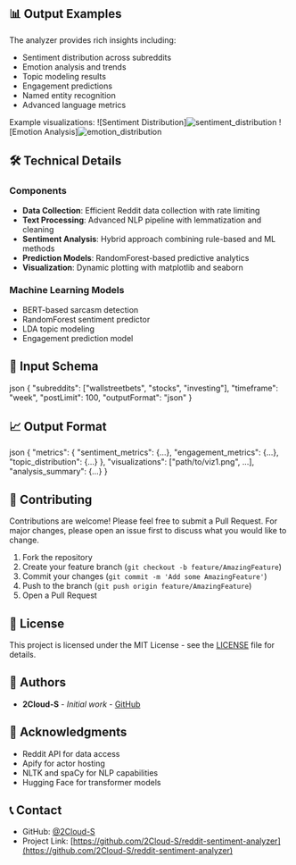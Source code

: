 ## 📊 Output Examples

The analyzer provides rich insights including:

- Sentiment distribution across subreddits
- Emotion analysis and trends
- Topic modeling results
- Engagement predictions
- Named entity recognition
- Advanced language metrics

Example visualizations:
![Sentiment Distribution]![sentiment_distribution](https://github.com/user-attachments/assets/e5665d51-207b-477a-aba5-438993fa0605)
![Emotion Analysis]![emotion_distribution](https://github.com/user-attachments/assets/94b99eeb-c6b7-46a2-8a87-854b71c6e878)


## 🛠️ Technical Details

### Components

- **Data Collection**: Efficient Reddit data collection with rate limiting
- **Text Processing**: Advanced NLP pipeline with lemmatization and cleaning
- **Sentiment Analysis**: Hybrid approach combining rule-based and ML methods
- **Prediction Models**: RandomForest-based predictive analytics
- **Visualization**: Dynamic plotting with matplotlib and seaborn

### Machine Learning Models

- BERT-based sarcasm detection
- RandomForest sentiment predictor
- LDA topic modeling
- Engagement prediction model

## 📝 Input Schema
json
{
"subreddits": ["wallstreetbets", "stocks", "investing"],
"timeframe": "week",
"postLimit": 100,
"outputFormat": "json"
}

## 📈 Output Format
json
{
"metrics": {
"sentiment_metrics": {...},
"engagement_metrics": {...},
"topic_distribution": {...}
},
"visualizations": ["path/to/viz1.png", ...],
"analysis_summary": {...}
}


## 🤝 Contributing

Contributions are welcome! Please feel free to submit a Pull Request. For major changes, please open an issue first to discuss what you would like to change.

1. Fork the repository
2. Create your feature branch (`git checkout -b feature/AmazingFeature`)
3. Commit your changes (`git commit -m 'Add some AmazingFeature'`)
4. Push to the branch (`git push origin feature/AmazingFeature`)
5. Open a Pull Request

## 📄 License

This project is licensed under the MIT License - see the [LICENSE](LICENSE) file for details.

## 👥 Authors

- **2Cloud-S** - *Initial work* - [GitHub](https://github.com/2Cloud-S)

## 🙏 Acknowledgments

- Reddit API for data access
- Apify for actor hosting
- NLTK and spaCy for NLP capabilities
- Hugging Face for transformer models

## 📞 Contact

- GitHub: [@2Cloud-S](https://github.com/2Cloud-S)
- Project Link: [https://github.com/2Cloud-S/reddit-sentiment-analyzer](https://github.com/2Cloud-S/reddit-sentiment-analyzer)
